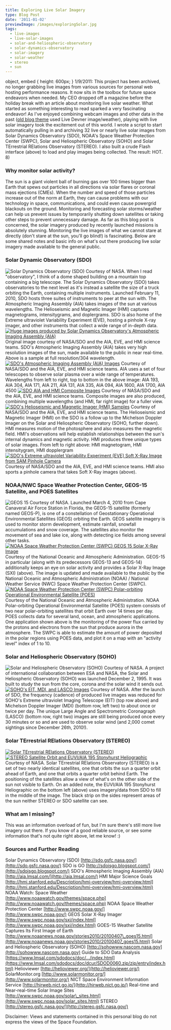 ```yaml
---
title: Exploring Live Solar Imagery
type: Blog Post
date: '2011-01-02'
previewImage: /images/exploringSolar.jpg
tags:
  - live-images
  - live-solar-images
  - solar-and-heliospheric-observatory
  - solar-dynamics-observatory
  - solar-imagery
  - solar-weather
  - stereo
  - sun
---
```

object, embed { height: 600px; }    1/9/2011: This project has been archived, no longer grabbing live images from various sources for personal web hosting performance reasons. It now sits in the toolbox for future space endeavors when needed. My CEO dropped off a magazine before the holiday break with an article about monitoring live solar weather. What started as something interesting to read sparked a very fascinating endeavor! As I've enjoyed combining webcam images and other data in the past ([old blog theme](http://www.christopherstevens.cc/blog/2008/06/24/49/) used Live Devner image/weather), playing with live solar imagery took the excitement out of this world. I wrote a script to start automatically pulling in and archiving 32 live or nearly live solar images from Solar Dynamics Observatory (SDO), NOAA's Space Weather Protection Center (SWPC), Solar and Heliospheric Observatory (SOHO) and Solar TErrestrial RElations Observatory (STEREO). I also built a crude Flash interface (above) to load and play images being collected. The result: HOT. 8)

### Why monitor solar activity?

The sun is a giant violent ball of burning gas over 100 times bigger than Earth that spews out particles in all directions via solar flares or coronal mass ejections (CMEs). When the number and speed of those particles increase out of the norm at Earth, they can cause problems with our technology in space, communications, and could even cause powergrid blackouts on the ground. Monitoring and forecasting solar storms/weather can help us prevent issues by temporarily shutting down satellites or taking other steps to prevent unnecessary damage. As far as this blog post is concerned, the solar imagery produced by recently launched missions is absolutely stunning. Monitoring the live images of what we cannot stare at directly (don't stare at the sun, you'll go blind!) is fascinating. Below are some shared notes and basic info on what's out there producing live solar imagery made available to the general public.

### Solar Dynamic Observatory (SDO)

![Solar Dynamics Observatory (SDO)](/images/sdo.jpg) Courtesy of NASA. When I read "observatory", I think of a dome shaped building on a mountain top containing a big telescope. The Solar Dynamics Observatory (SDO) takes observatories to the next level as it's instead a satellite the size of a truck orbiting the Earth, containing multiple instruments. Launched February 11, 2010, SDO hosts three suites of instruments to peer at the sun with. The Atmospheric Imaging Assembly (AIA) takes images of the sun at various wavelengths. The Helioseismic and Magnetic Imager (HMI) captures magnetograms, intensitygrams, and doplergrams. SDO is also home of the Extreme ultraviolet Variability Experiment (EVE), hosting a pinhole X-ray imager, and other instruments that collect a wide range of in-depth data. [![Huge images produced by Solar Dynamics Observatory's Atmospheric Imaging Assembly (AIA)](/images/hugeSunImages.jpg)](http://sdo.gsfc.nasa.gov/data/) Original image courtesy of NASA/SDO and the AIA, EVE, and HMI science teams. SDO's Atmospheric Imaging Assembly (AIA) takes very high resolution images of the sun, made available to the public in near real-time. Above is a sample at full resolution/304 wavelength. [![SDO's Atmospheric Imaging Assembly (AIA) Images](/images/sdoaia.jpg)](http://sdo.gsfc.nasa.gov/data/) Courtesy of NASA/SDO and the AIA, EVE, and HMI science teams. AIA uses a set of four telescopes to observe solar plasma over a wide range of temperatures. Wavelengths from left to right, top to bottom in the above image: AIA 193, AIA 304, AIA 171, AIA 211, AIA 131, AIA 335, AIA 094, AIA 1600, AIA 1700, AIA 4500 [![SDO AIA and HMI Composite Images](/images/sdoaiahmocomposites.jpg)](http://sdo.gsfc.nasa.gov/data/) Courtesy of NASA/SDO and the AIA, EVE, and HMI science teams. Composite images are also produced, combining multiple wavelengths (and HMI, far right image) for a fuller view. [![SDO's Helioseismic and Magnetic Imager (HMI) Samples](/images/sdohmi.jpg)](http://sdo.gsfc.nasa.gov/data/) Courtesy of NASA/SDO and the AIA, EVE, and HMI science teams. The Helioseismic and Magnetic Imager (HMI) on the SDO is a follow up to the Michelson Doppler Imager on the Solar and Heliospheric Observatory (SOHO, further down). HMI measures motion of the photosphere and also measures the magnetic field. HMI's observations will help establish relationships between the sun's internal dynamics and magnetic activity. HMI produces three unique types of solar images. From left to right above: HMI magnetogram, HMI intensitygram, HMI dopplergram [![SDO's Extreme ultraviolet Variability Experiment (EVE) Soft X-Ray Image from SAM Pinhole Camera](/images/latest_sam.png)](http://sdo.gsfc.nasa.gov/data/) Courtesy of NASA/SDO and the AIA, EVE, and HMI science teams. HMI also sports a pinhole camera that takes Soft X-Ray images (above).

### NOAA/NWC Space Weather Protection Center, GEOS-15 Satellite, and POES Satellites

![GEOS 15](/images/geosp.jpg) Courtesy of NASA. Launched March 4, 2010 from Cape Canaveral Air Force Station in Florida, the GEOS-15 satellite (formerly named GEOS-P), is one of a constellation of Geostationary Operational Environmental Satellites (GEOS) orbiting the Earth. GEOS satellite imagery is used to monitor storm development, estimate rainfall, snowfall accumulations and snow coverage. The satellites also monitor the movement of sea and lake ice, along with detecting ice fields among several other tasks. [![NOAA Space Weather Protection Center (SWPC) GEOS 15 Solar X-Ray Image](/images/geos15.jpg)](http://www.swpc.noaa.gov/) Courtesy of the National Oceanic and Atmospheric Administration. GEOS-15 in particular (along with its predecessors GEOS-13 and GEOS-14) additionally keeps an eye on solar activity and provides a Solar X-Ray Image (SXI) (above). The image is updated and made available to the public by the National Oceanic and Atmospheric Administration (NOAA) / National Weather Service (NWC) Space Weather Protection Center (SWPC). [![NOAA Space Weather Protection Center (SWPC) Polar-orbiting Operational Environmental Satellite (POES)](/images/noaaswpcpoes.jpg)](http://www.swpc.noaa.gov/pmap/index.html) Courtesy of the National Oceanic and Atmospheric Administration. NOAA Polar-orbiting Operational Environmental Satellite (POES) system consists of two near polar-orbiting satellites that orbit Earth over 14 times per day. POES collects data for several land, ocean, and atmospheric applications. One application shown above is the monitoring of the power flux carried by the protons and electrons from the sun that produce aurora in the atmosphere. The SWPC is able to estimate the amount of power deposited in the polar regions using POES data, and plot it on a map with an "activity level" index of 1 to 10.

### Solar and Heliospheric Observatory (SOHO)

![Solar and Heliospheric Observatory (SOHO)](/images/soho.jpg) Courtesy of NASA. A project of international collaboration between ESA and NASA, the Solar and Heliospheric Observatory (SOHO) was launched December 2, 1995. It was built to study the sun from the core, corona and the solar wind it sends out. [![SOHO's EIT, MDI, and LASCO Images](/images/sohoeitmdilasco.jpg)](http://sohowww.nascom.nasa.gov/data/realtime-images.html) Courtesy of NASA. After the launch of SDO, the frequency (cadence) of produced live images was reduced for SOHO's Extreme ultraviolet Imaging Telescope (EIT) (top row above) and Michelson Doppler Imager (MDI) (bottom row, left two) to about once or twice per day. The unique Large Angle and Spectrometric Coronagraph (LASCO) (bottom row, right two) images are still being produced once every 30 minutes or so and are used to observe solar wind (and 2,000 comet sightings since December 26th, 2010!).

### Solar TErrestrial RElations Observatory (STEREO)

[![Solar TErrestrial RElations Observatory (STEREO)](/images/sereo.jpg)](http://stereo.gsfc.nasa.gov/)[![STEREO Satellite Orbit and EUVI/AIA 195 Stonyhurst Heliographic](/images/steroPlotAIA.jpg)](http://stereo.gsfc.nasa.gov/) Courtesy of NASA. Solar TErrestrial RElations Observatory (STEREO) is a set of two nearly identical satellites, one that orbits the sun a quarter orbit ahead of Earth, and one that orbits a quarter orbit behind Earth. The positioning of the satellites allow a view of what's on the other side of the sun not visible to Earth. On an added note, the EUVI/AIA 195 Stonyhurst Heliographic on the bottom left (above) uses imagery/data from SDO to fill in the middle of the image. The black strip on the sides represent areas of the sun neither STEREO or SDO satellite can see.

### What am I missing?

This was an information overload of fun, but I'm sure there's still more live imagery out there. If you know of a good reliable source, or see some information that's not quite right above, let me know! :)

### Sources and Further Reading

Solar Dynamics Observatory (SDO) [http://sdo.gsfc.nasa.gov/](http://sdo.gsfc.nasa.gov/) SDO is GO [http://sdoisgo.blogspot.com/](http://sdoisgo.blogspot.com/) SDO's Atmospheric Imaging Assembly (AIA) [http://aia.lmsal.com/](http://aia.lmsal.com/) HMI Major Science Goals [http://hmi.stanford.edu/Description/hmi-overview/hmi-overview.html](http://hmi.stanford.edu/Description/hmi-overview/hmi-overview.html) NOAA Watch: Space Weather [http://www.noaawatch.gov/themes/space.php](http://www.noaawatch.gov/themes/space.php) NOAA Space Weather Protection Center [http://www.swpc.noaa.gov/](http://www.swpc.noaa.gov/) GEOS Solar X-Ray Imager [http://www.swpc.noaa.gov/sxi/index.html](http://www.swpc.noaa.gov/sxi/index.html) GOES-15 Weather Satellite Captures Its First Image of Earth [http://www.noaanews.noaa.gov/stories2010/20100407\_goes15.html](http://www.noaanews.noaa.gov/stories2010/20100407_goes15.html) Solar and Heliospheric Observatory (SOHO) [http://sohowww.nascom.nasa.gov](http://sohowww.nascom.nasa.gov) Guide to SDO Data Analysis [https://www.lmsal.com/sdodocs/doc/.../index.html](https://www.lmsal.com/sdodocs/doc/dcur/SDOD0060.zip/zip/entry/index.html) Helioviewer [http://helioviewer.org/](http://helioviewer.org/) SolarMonitor.org [http://www.solarmonitor.org/](http://www.solarmonitor.org/) NICT Space Environment Information Service [http://hirweb.nict.go.jp/](http://hirweb.nict.go.jp/) Real-time and Near-real-time Solar Image Sites [http://www.swpc.noaa.gov/solar\_sites.html](http://www.swpc.noaa.gov/solar_sites.html) STEREO [http://stereo.gsfc.nasa.gov/](http://stereo.gsfc.nasa.gov/)

Disclaimer: Views and statements contained in this personal blog do not express the views of the Space Foundation.
